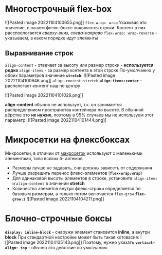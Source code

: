 
# Многострочный flex-box
![[Pasted image 20221104100655.png]]
`flex-wrap: wrap`
Указывая это значение, в нашем флекс-боксе появляются строки. Контент в них расспоологается *сверху-вниз, слева-направо*
`flex-wrap: wrap-reverse` - указываем, в каком порядке идут элементы
## Выравнивание строк
`align-content` - отвечает за высоту или размер строки - **используется редко**
`align-items` - за размер контента в этой строке
По-умолчанию у обоих параметров значение **`stretch`**:
![[Pasted image 20221104100946.png]]
`align-content:stretch` 
**`align-items:center`** - распологает контент наш по центру

![[Pasted image 20221104101029.png]]


**align-content**  обычно не использует, т.к. он занимается распределением пространства контейнера по высоте. В обычной вёрстке это **не нужно**, поэтому в 95% случаев мы не используем этот параметр.
![[Pasted image 20221104101444.png]]





# Микросетки на флексбоксах 
Микросетки, в отличии от [макросеток](css_Flex-box.md) используют с маленькими элементами, типа всяких **li**- айтемов

- Размеры лучше не задавать, они должны зависеть от содержания
- Лучше разрешить перенос флекс-элементов (**`flex-wrap:wrap`**)
- Для одинаковой высоты элементов в строке, установите `align-items` и `align-content` в значении **stretch**
- Количество элеметов внутри флекс-строки определяется по базовым размерам, а только потом включается `flex-grow`
**`flex-grow:1`** 
![[Pasted image 20221104104211.png]]

# Блочно-строчные боксы

**`display: inline-block`** - снаружи элемент становится **inline**, а внутри **block**
При стандартной настройке может быть такая котовасия:
![[Pasted image 20221104105143.png]]
Поэтому, нужно указать **`vertical-align: top`** - обычно это действие по умолчанию

